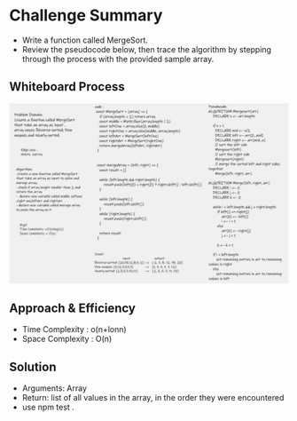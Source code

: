 # Challenge Summary
-  Write a function called MergeSort.
- Review the pseudocode below, then trace the algorithm by stepping through the process with the provided sample array. 

## Whiteboard Process
![MergeSort](MergeSort.jpg)

## Approach & Efficiency
- Time Complexity : o(n+lonn)
- Space Complexity : O(n)

## Solution

- Arguments: Array
- Return: list of all values in the array, in the order they were encountered
- use npm test .
